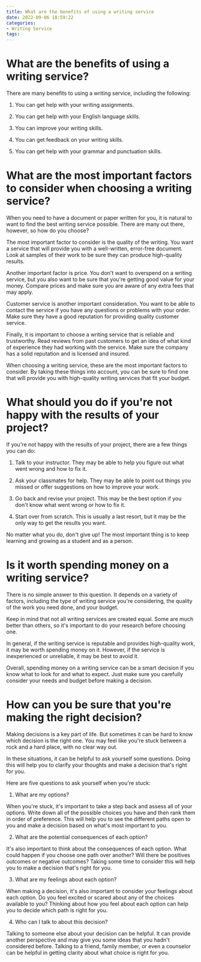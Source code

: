 ```yaml
---
title: What are the benefits of using a writing service
date: 2022-09-06 18:59:22
categories:
- Writing Service
tags:
---
```



#  What are the benefits of using a writing service?

There are many benefits to using a writing service, including the following:

1. You can get help with your writing assignments.

2. You can get help with your English language skills.

3. You can improve your writing skills.

4. You can get feedback on your writing skills.

5. You can get help with your grammar and punctuation skills.

#  What are the most important factors to consider when choosing a writing service?

When you need to have a document or paper written for you, it is natural to want to find the best writing service possible. There are many out there, however, so how do you choose?

The most important factor to consider is the quality of the writing. You want a service that will provide you with a well-written, error-free document. Look at samples of their work to be sure they can produce high-quality results.

Another important factor is price. You don't want to overspend on a writing service, but you also want to be sure that you're getting good value for your money. Compare prices and make sure you are aware of any extra fees that may apply.

Customer service is another important consideration. You want to be able to contact the service if you have any questions or problems with your order. Make sure they have a good reputation for providing quality customer service.

Finally, it is important to choose a writing service that is reliable and trustworthy. Read reviews from past customers to get an idea of what kind of experience they had working with the service. Make sure the company has a solid reputation and is licensed and insured.

When choosing a writing service, these are the most important factors to consider. By taking these things into account, you can be sure to find one that will provide you with high-quality writing services that fit your budget.

#  What should you do if you're not happy with the results of your project?

If you're not happy with the results of your project, there are a few things you can do:

1. Talk to your instructor. They may be able to help you figure out what went wrong and how to fix it.

2. Ask your classmates for help. They may be able to point out things you missed or offer suggestions on how to improve your work.

3. Go back and revise your project. This may be the best option if you don't know what went wrong or how to fix it.

4. Start over from scratch. This is usually a last resort, but it may be the only way to get the results you want.

No matter what you do, don't give up! The most important thing is to keep learning and growing as a student and as a person.

#  Is it worth spending money on a writing service?

There is no simple answer to this question. It depends on a variety of factors, including the type of writing service you're considering, the quality of the work you need done, and your budget.

Keep in mind that not all writing services are created equal. Some are much better than others, so it's important to do your research before choosing one.

In general, if the writing service is reputable and provides high-quality work, it may be worth spending money on it. However, if the service is inexperienced or unreliable, it may be best to avoid it.

Overall, spending money on a writing service can be a smart decision if you know what to look for and what to expect. Just make sure you carefully consider your needs and budget before making a decision.

#  How can you be sure that you're making the right decision?

Making decisions is a key part of life. But sometimes it can be hard to know which decision is the right one. You may feel like you're stuck between a rock and a hard place, with no clear way out.

In these situations, it can be helpful to ask yourself some questions. Doing this will help you to clarify your thoughts and make a decision that's right for you.

Here are five questions to ask yourself when you're stuck:

1. What are my options?

When you're stuck, it's important to take a step back and assess all of your options. Write down all of the possible choices you have and then rank them in order of preference. This will help you to see the different paths open to you and make a decision based on what's most important to you.

2. What are the potential consequences of each option?

It's also important to think about the consequences of each option. What could happen if you choose one path over another? Will there be positives outcomes or negative outcomes? Taking some time to consider this will help you to make a decision that's right for you.

3. What are my feelings about each option?

When making a decision, it's also important to consider your feelings about each option. Do you feel excited or scared about any of the choices available to you? Thinking about how you feel about each option can help you to decide which path is right for you.

4. Who can I talk to about this decision?

Talking to someone else about your decision can be helpful. It can provide another perspective and may give you some ideas that you hadn't considered before. Talking to a friend, family member, or even a counselor can be helpful in getting clarity about what choice is right for you.